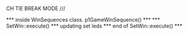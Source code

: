 

CH TIE BREAK MODE ///

*** inside WinSequences class.  p1GameWinSequence() ***
*** SetWin::execute() ***
updating set leds
*** end of SetWin::execute() ***


